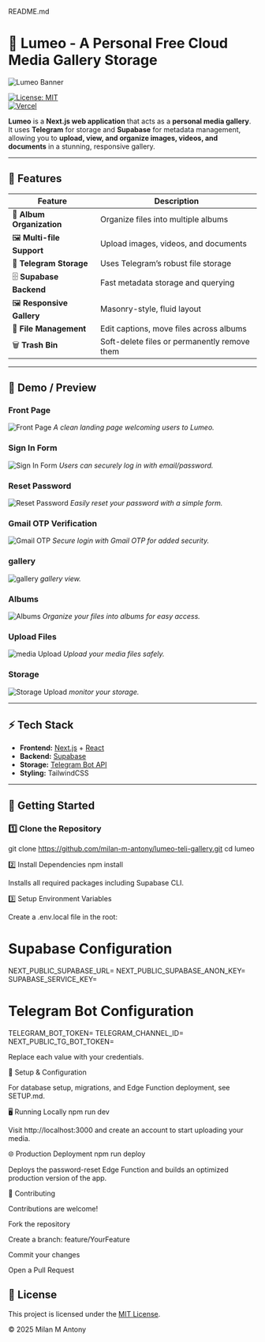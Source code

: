 README.md
# 🎨 Lumeo - A Personal Free Cloud Media Gallery Storage

![Lumeo Banner](assets/banner.png)
 

[![License: MIT](https://img.shields.io/badge/License-MIT-green.svg)](LICENSE)  
[![Vercel](https://img.shields.io/badge/Deploy-Vercel-blue)](https://vercel.com/new)  

**Lumeo** is a **Next.js web application** that acts as a **personal media gallery**.  
It uses **Telegram** for storage and **Supabase** for metadata management, allowing you to **upload, view, and organize images, videos, and documents** in a stunning, responsive gallery.

---

## 🌟 Features

| Feature | Description |
|---------|-------------|
| 📂 **Album Organization** | Organize files into multiple albums |
| 🖼 **Multi-file Support** | Upload images, videos, and documents |
| 🚀 **Telegram Storage** | Uses Telegram’s robust file storage |
| 🗄 **Supabase Backend** | Fast metadata storage and querying |
| 🖼 **Responsive Gallery** | Masonry-style, fluid layout |
| 📝 **File Management** | Edit captions, move files across albums |
| 🗑 **Trash Bin** | Soft-delete files or permanently remove them |

---

## 📸 Demo / Preview


### Front Page
![Front Page](assets/front_page.png)
*A clean landing page welcoming users to Lumeo.*

### Sign In Form
![Sign In Form](assets/sign_in.png)
*Users can securely log in with email/password.*

### Reset Password
![Reset Password](assets/reset_password.png)
*Easily reset your password with a simple form.*

### Gmail OTP Verification
![Gmail OTP](assets/gmail_otp.png)
*Secure login with Gmail OTP for added security.*

### gallery
![gallery](assets/banner.png)
*gallery view.*

### Albums
![Albums](assets/album.png)
*Organize your files into albums for easy access.*

### Upload Files
![media Upload](assets/upload.png)
*Upload your media files safely.*

### Storage
![Storage Upload](assets/storage.png)
*monitor your storage.*


---

## ⚡ Tech Stack

- **Frontend:** [Next.js](https://nextjs.org/) + [React](https://react.dev/)  
- **Backend:** [Supabase](https://supabase.com/)  
- **Storage:** [Telegram Bot API](https://core.telegram.org/bots/api)  
- **Styling:** TailwindCSS  

---



## 🚀 Getting Started

### 1️⃣ Clone the Repository

git clone https://github.com/milan-m-antony/lumeo-teli-gallery.git
cd lumeo

2️⃣ Install Dependencies
npm install


Installs all required packages including Supabase CLI.

3️⃣ Setup Environment Variables

Create a .env.local file in the root:

# Supabase Configuration
NEXT_PUBLIC_SUPABASE_URL=
NEXT_PUBLIC_SUPABASE_ANON_KEY=
SUPABASE_SERVICE_KEY=

# Telegram Bot Configuration
TELEGRAM_BOT_TOKEN=
TELEGRAM_CHANNEL_ID=
NEXT_PUBLIC_TG_BOT_TOKEN=


Replace each value with your credentials.

🔧 Setup & Configuration

For database setup, migrations, and Edge Function deployment, see SETUP.md.

🖥 Running Locally
npm run dev


Visit http://localhost:3000
 and create an account to start uploading your media.

🌐 Production Deployment
npm run deploy


Deploys the password-reset Edge Function and builds an optimized production version of the app.

🤝 Contributing

Contributions are welcome!

Fork the repository

Create a branch: feature/YourFeature

Commit your changes

Open a Pull Request

## 📄 License

This project is licensed under the [MIT License](./LICENSE).

© 2025 Milan M Antony


